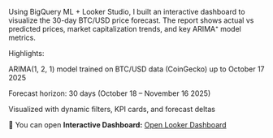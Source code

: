 Using BigQuery ML + Looker Studio, I built an interactive dashboard to visualize the 30-day BTC/USD price forecast.
The report shows actual vs predicted prices, market capitalization trends, and key ARIMA⁺ model metrics.

Highlights:

ARIMA(1, 2, 1) model trained on BTC/USD data (CoinGecko) up to October 17 2025

Forecast horizon: 30 days (October 18 – November 16 2025)

Visualized with dynamic filters, KPI cards, and forecast deltas

🔗 You can open **Interactive Dashboard:** [Open Looker Dashboard](https://lookerstudio.google.com/reporting/9e5eed5c-a61e-49cc-979c-28a1769d744) 

